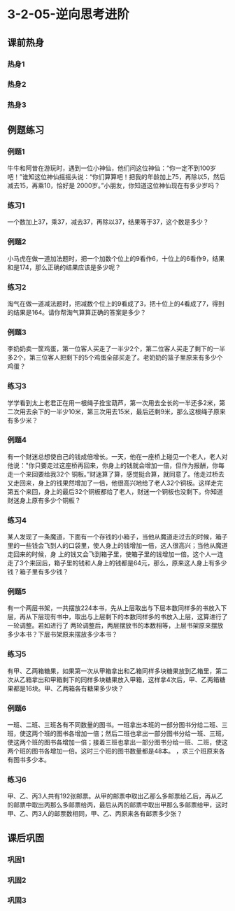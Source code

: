 # 3-2-05-逆向思考进阶

## 课前热身

### 热身1



### 热身2



### 热身3



## 例题练习

### 例题1

牛牛和阿昔在游玩时，遇到一位小神仙，他们问这位神仙：“你一定不到100岁吧！”谁知这位神仙摇摇头说：“你们算算吧！把我的年龄加上75，再除以5，然后减去15，再乘10，恰好是
2000岁。”小朋友，你知道这位神仙现在有多少岁吗？



### 练习1

一个数加上37，乘37，减去37，再除以37，结果等于37，这个数是多少？



### 例题2

小马虎在做一道加法题时，把一个加数个位上的9看作6，十位上的6看作9，结果和是174，那么正确的结果应该是多少呢？



### 练习2

淘气在做一道减法题时，把减数个位上的9看成了3，把十位上的4看成了7，得到的结果是164。请你帮淘气算算正确的答案是多少？



### 例题3

李奶奶卖一筐鸡蛋，第一位客人买走了一半少2个，第二位客人买走了剩下的一半多2个，第三位客人把剩下的5个鸡蛋全部买走了。老奶奶的篮子里原来有多少个鸡蛋？



### 练习3

学学看到太上老君正在用一根绳子拴宝葫芦，第一次用去全长的一半还多2米，第二次用去余下的一半少10米，第三次用去15米，最后还剩9米，那么这根绳子原来有多少米？



### 例题4

有一个财迷总想使自己的钱成倍增长。一天，他在一座桥上碰见一个老人，老人对他说："你只要走过这座桥再回来，你身上的钱就会增加一倍，但作为报酬，你每走一个来回要给我32个
铜板。”财迷算了算，感觉挺合算，就同意了。他走过桥去又走回来，身上的钱果然增加了一倍，他很高兴地给了老人32个铜板。这样走完第五个来回，身上的最后32个铜板都给了老人，财迷一个铜板也没剩下。你知道财迷身上原有多少个铜板？



### 练习4

某人发现了一条魔道，下面有一个存钱的小箱子，当他从魔道走过去的时候，箱子里的一些钱会飞到人的口袋里，使人身上的钱增加一倍，这人很高兴；当他从魔道走回来的时候，身
上的钱又会飞到箱子里，使箱子里的钱增加一倍。这个人一连走了3个来回后，箱子里的钱和人身上的钱都是64元，那么，原来这人身上有多少钱？箱子里有多少钱？



### 例题5

有一个两层书架，一共摆放224本书，先从上层取出与下层本数同样多的书放入下层，再从下层现有书中，取出与上层剩下的本数同样多的书放入上层，这算进行了一轮调整。若如进行了
两轮调整后，两层摆放书的本数相等，上层书架原来摆放多少本书？下层书架原来摆放多少本书？



### 练习5

有甲、乙两箱糖果，如果第一次从甲箱拿出和乙箱同样多块糖果放到乙箱里，第二次从乙箱拿出和甲箱剩下的同样多块糖果放入甲箱，这样拿4次后，甲、乙两箱糖果都是16块。甲、乙两箱各有糖果多少块？



### 例题6

一班、二班、三班各有不同数量的图书。一班拿出本班的一部分图书分给二班、三班，使这两个班的图书各增加一倍；然后二班也拿出一部分图书分给一班、三班，使这两个班的图书各增加一倍；接着三班也拿出一部分图书分给一班、二班，使这两个班的图书各增加一倍。这时三个班的图书数量都是48本。
，求三个班原来各有图书多少本。



### 练习6

甲、乙、丙3人共有192张邮票。从甲的邮票中取出乙那么多邮票给乙后，再从乙的邮票中取出丙那么多邮票给丙，最后从丙的邮票中取出甲那么多邮票给甲，这时甲、乙、丙3人的邮票数相同，甲、乙、丙原来各有邮票多少张？



## 课后巩固

### 巩固1



### 巩固2



### 巩固3
